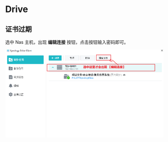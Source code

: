 # Drive

## 证书过期

选中 Nas 主机，出现 **编辑连接** 按钮，点击按钮输入密码即可。

![1721889904289](image/drive/1721889904289.png)
